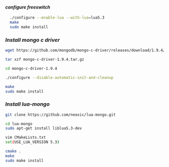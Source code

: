 
#### *configure freeswitch*

```bash
  ./configure --enable-lua --with-lua=lua5.3
  make
  sudo make install

```

### *Install mongo c driver*

```bash
wget https://github.com/mongodb/mongo-c-driver/releases/download/1.9.4/mongo-c-driver-1.9.4.tar.gz

tar xzf mongo-c-driver-1.9.4.tar.gz

cd mongo-c-driver-1.9.4

./configure --disable-automatic-init-and-cleanup

make 
sudo make install
```

### *Install lua-mongo*

```bash
git clone https://github.com/neoxic/lua-mongo.git

cd lua-mongo
sudo apt-get install liblua5.3-dev

vim CMakeLists.txt
set(USE_LUA_VERSION 5.3)

cmake .
make 
sudo make install
```
